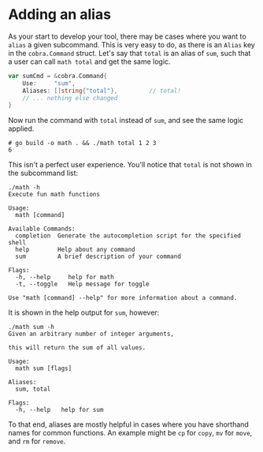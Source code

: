 # Adding an alias

As your start to develop your tool, there may be cases where you want to `alias` a given subcommand. This is very easy to do, as there is an `Alias` key in the `cobra.Command` struct. Let's say that `total` is an alias of `sum`, such that a user can call `math total` and get the same logic.


```go
var sumCmd = &cobra.Command{
	Use:     "sum",
	Aliases: []string{"total"},         // total!
    // ... nothing else changed
}
```

Now run the command with `total` instead of `sum`, and see the same logic applied.

```shell
# go build -o math . && ./math total 1 2 3
6
```

This isn't a perfect user experience. You'll notice that `total` is not shown in the subcommand list:

```
./math -h
Execute fun math functions

Usage:
  math [command]

Available Commands:
  completion  Generate the autocompletion script for the specified shell
  help        Help about any command
  sum         A brief description of your command

Flags:
  -h, --help     help for math
  -t, --toggle   Help message for toggle

Use "math [command] --help" for more information about a command.
```

It is shown in the help output for `sum`, however:

```
./math sum -h
Given an arbitrary number of integer arguments,

this will return the sum of all values.

Usage:
  math sum [flags]

Aliases:
  sum, total

Flags:
  -h, --help   help for sum
```

To that end, aliases are mostly helpful in cases where you have shorthand names
for common functions. An example might be `cp` for `copy`, `mv` for `move`, and
`rm` for `remove`.